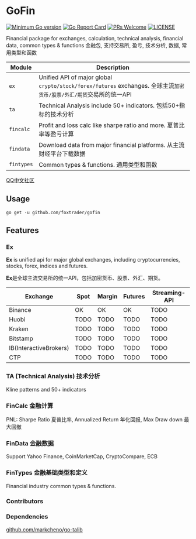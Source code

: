 # GoFin

[![Minimum Go version](https://img.shields.io/badge/go-1.14.0+-9cf.svg)](#go-version-requirements)
[![Go Report Card](https://goreportcard.com/badge/github.com/foxtrader/gofin)](https://goreportcard.com/report/github.com/foxtrader/gofin)
[![PRs Welcome](https://img.shields.io/badge/PRs-welcome-brightgreen.svg)](https://github.com/foxtrader/gofin/pulls)
[![LICENSE](https://img.shields.io/badge/license-GPLv3-blue.svg)](LICENSE)

Financial package for exchanges, calculation, technical analysis, financial data, common types & functions
金融包, 支持交易所, 盈亏, 技术分析, 数据, 常用类型和函数

|   Module    | Description |
| ----------- | ----------- |
|  `ex`       | Unified API of major global `crypto/stock/forex/futures` exchanges. 全球主流`加密货币/股票/外汇/期货`交易所的统一API |
|  `ta`       | Technical Analysis include 50+ indicators. 包括50+指标的技术分析 |
|  `fincalc`  | Profit and loss calc like sharpe ratio and more. 夏普比率等盈亏计算 |
|  `findata`  | Download data from major financial platforms. 从主流财经平台下载数据 |
|  `fintypes` | Common types & functions. 通用类型和函数 |

[QQ中文社区](https://gitter.im/foxtrader/gofin)

## Usage

```
go get -u github.com/foxtrader/gofin

```

## Features

### Ex

**Ex** is unified api for major global exchanges, including cryptocurrencies, stocks, forex, indices and futures.

**Ex**是全球主流交易所的统一API，包括加密货币、股票、外汇、期货。

| Exchange | Spot | Margin | Futures | Streaming-API |
|----------|------|------|------|------|
| Binance  |  OK  |  OK  |  OK  | TODO |
| Huobi    | TODO | TODO | TODO | TODO |
| Kraken   | TODO | TODO | TODO | TODO |
| Bitstamp | TODO | TODO | TODO | TODO |
| IB(InteractiveBrokers) | TODO | TODO | TODO | TODO |
| CTP      | TODO | TODO | TODO | TODO |

### TA (Technical Analysis) 技术分析

Kline patterns and 50+ indicators

### FinCalc 金融计算

PNL: Sharpe Ratio 夏普比率, Annualized Return 年化回报, Max Draw down 最大回撤

### FinData 金融数据

Support Yahoo Finance, CoinMarketCap, CryptoCompare, ECB

### FinTypes 金融基础类型和定义

Financial industry common types & functions.

### Contributors

### Dependencies

[github.com/markcheno/go-talib](https://github.com/markcheno/go-talib)


